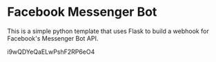 # Facebook Messenger Bot
This is a simple python template that uses Flask to build a webhook for Facebook's Messenger Bot API.

i9wQDYeQaELwPshF2RP6eO4